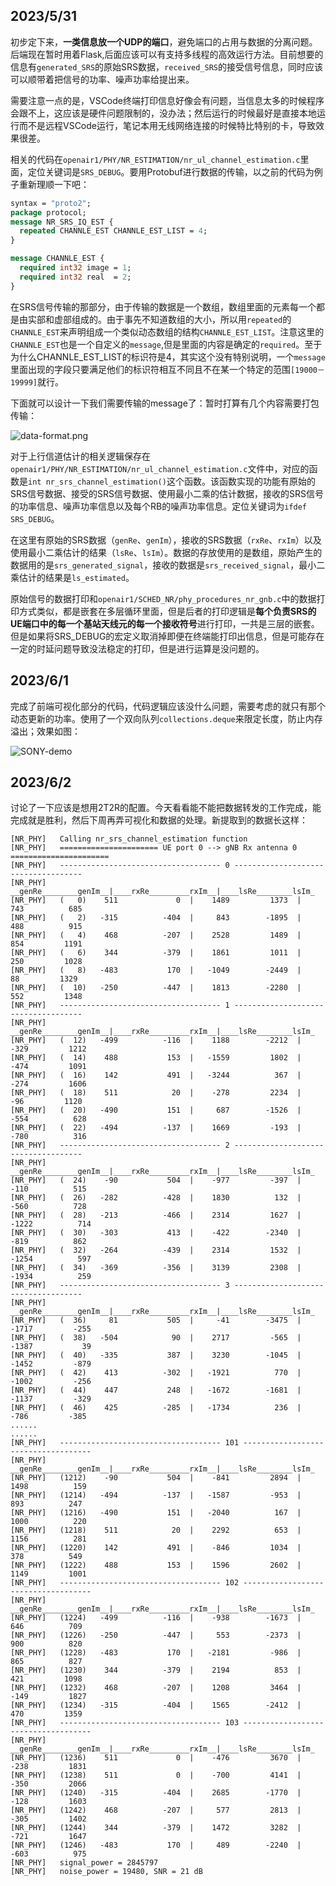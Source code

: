 ## 2023/5/31

初步定下来，**一类信息放一个UDP的端口**，避免端口的占用与数据的分离问题。后端现在暂时用着Flask,后面应该可以有支持多线程的高效运行方法。目前想要的信息有`generated_SRS`的原始SRS数据，`received_SRS`的接受信号信息，同时应该可以顺带着把信号的功率、噪声功率给提出来。

需要注意一点的是，VSCode终端打印信息好像会有问题，当信息太多的时候程序会跟不上，这应该是硬件问题限制的，没办法；然后运行的时候最好是直接本地运行而不是远程VSCode运行，笔记本用无线网络连接的时候特比特别的卡，导致效果很差。

相关的代码在`openair1/PHY/NR_ESTIMATION/nr_ul_channel_estimation.c`里面，定位关键词是`SRS_DEBUG`。要用Protobuf进行数据的传输，以之前的代码为例子重新理顺一下吧：

```protobuf
syntax = "proto2";
package protocol;
message NR_SRS_IQ_EST {
  repeated CHANNLE_EST CHANNLE_EST_LIST = 4;
}

message CHANNLE_EST {
  required int32 image = 1;
  required int32 real  = 2;
}
```

在SRS信号传输的那部分，由于传输的数据是一个数组，数组里面的元素每一个都是由实部和虚部组成的。由于事先不知道数组的大小，所以用`repeated`的`CHANNLE_EST`来声明组成一个类似动态数组的结构`CHANNLE_EST_LIST`。注意这里的`CHANNLE_EST`也是一个自定义的`message`,但是里面的内容是确定的`required`。至于为什么CHANNLE_EST_LIST的标识符是4，其实这个没有特别说明，一个`message`里面出现的字段只要满足他们的标识符相互不同且不在某一个特定的范围`[19000－19999]`就行。

下面就可以设计一下我们需要传输的message了：暂时打算有几个内容需要打包传输：

![data-format.png](https://s2.loli.net/2023/05/31/RYMw96rBWjhLf8H.png)

对于上行信道估计的相关逻辑保存在`openair1/PHY/NR_ESTIMATION/nr_ul_channel_estimation.c`文件中，对应的函数是`int nr_srs_channel_estimation()`这个函数。该函数实现的功能有原始的SRS信号数据、接受的SRS信号数据、使用最小二乘的估计数据，接收的SRS信号的功率信息、噪声功率信息以及每个RB的噪声功率信息。定位关键词为`ifdef SRS_DEBUG`。

在这里有原始的SRS数据（`genRe`、`genIm`），接收的SRS数据（`rxRe`、`rxIm`）以及使用最小二乘估计的结果（`lsRe`、`lsIm`）。数据的存放使用的是数组，原始产生的数据用的是`srs_generated_signal`，接收的数据是`srs_received_signal`，最小二乘估计的结果是`ls_estimated`。

原始信号的数据打印和`openair1/SCHED_NR/phy_procedures_nr_gnb.c`中的数据打印方式类似，都是嵌套在多层循环里面，但是后者的打印逻辑是**每个负责SRS的UE端口中的每一个基站天线元的每一个接收符号**进行打印，一共是三层的嵌套。但是如果将SRS_DEBUG的宏定义取消掉即便在终端能打印出信息，但是可能存在一定的时延问题导致没法稳定的打印，但是进行运算是没问题的。


## 2023/6/1

完成了前端可视化部分的代码，代码逻辑应该没什么问题，需要考虑的就只有那个动态更新的功率。使用了一个双向队列`collections.deque`来限定长度，防止内存溢出；效果如图：

![SONY-demo](https://s2.loli.net/2023/06/02/kobU8NFBcuxJgOl.gif)

## 2023/6/2
讨论了一下应该是想用2T2R的配置。今天看看能不能把数据转发的工作完成，能完成就是胜利，然后下周再弄可视化和数据的处理。新提取到的数据长这样：
```log
[NR_PHY]   Calling nr_srs_channel_estimation function
[NR_PHY]   ====================== UE port 0 --> gNB Rx antenna 0 ======================
[NR_PHY]   ------------------------------------ 0 ------------------------------------
[NR_PHY]          __genRe________genIm__|____rxRe_________rxIm__|____lsRe________lsIm_
[NR_PHY]   (   0)    511             0  |    1489         1373  |     743          685
[NR_PHY]   (   2)   -315          -404  |     843        -1895  |     488          915
[NR_PHY]   (   4)    468          -207  |    2528         1489  |     854         1191
[NR_PHY]   (   6)    344          -379  |    1861         1011  |     250         1028
[NR_PHY]   (   8)   -483           170  |   -1049        -2449  |      88         1329
[NR_PHY]   (  10)   -250          -447  |    1813        -2280  |     552         1348
[NR_PHY]   ------------------------------------ 1 ------------------------------------
[NR_PHY]          __genRe________genIm__|____rxRe_________rxIm__|____lsRe________lsIm_
[NR_PHY]   (  12)   -499          -116  |    1188        -2212  |    -329         1212
[NR_PHY]   (  14)    488           153  |   -1559         1802  |    -474         1091
[NR_PHY]   (  16)    142           491  |   -3244          367  |    -274         1606
[NR_PHY]   (  18)    511            20  |    -278         2234  |     -96         1120
[NR_PHY]   (  20)   -490           151  |     687        -1526  |    -554          628
[NR_PHY]   (  22)   -494          -137  |    1669         -193  |    -780          316
[NR_PHY]   ------------------------------------ 2 ------------------------------------
[NR_PHY]          __genRe________genIm__|____rxRe_________rxIm__|____lsRe________lsIm_
[NR_PHY]   (  24)    -90           504  |    -977         -397  |    -110          515
[NR_PHY]   (  26)   -282          -428  |    1830          132  |    -560          728
[NR_PHY]   (  28)   -213          -466  |    2314         1627  |   -1222          714
[NR_PHY]   (  30)   -303           413  |    -422        -2340  |    -819          862
[NR_PHY]   (  32)   -264          -439  |    2314         1532  |   -1254          597
[NR_PHY]   (  34)   -369          -356  |    3139         2308  |   -1934          259
[NR_PHY]   ------------------------------------ 3 ------------------------------------
[NR_PHY]          __genRe________genIm__|____rxRe_________rxIm__|____lsRe________lsIm_
[NR_PHY]   (  36)     81           505  |     -41        -3475  |   -1717         -255
[NR_PHY]   (  38)   -504            90  |    2717         -565  |   -1387           39
[NR_PHY]   (  40)   -335           387  |    3230        -1045  |   -1452         -879
[NR_PHY]   (  42)    413          -302  |   -1921          770  |   -1002         -256
[NR_PHY]   (  44)    447           248  |   -1672        -1681  |   -1137         -329
[NR_PHY]   (  46)    425          -285  |   -1734          236  |    -786         -385
......
......
[NR_PHY]   ------------------------------------ 101 ------------------------------------
[NR_PHY]          __genRe________genIm__|____rxRe_________rxIm__|____lsRe________lsIm_
[NR_PHY]   (1212)    -90           504  |    -841         2894  |    1498          159
[NR_PHY]   (1214)   -494          -137  |   -1587         -953  |     893          247
[NR_PHY]   (1216)   -490           151  |   -2040          167  |    1000          220
[NR_PHY]   (1218)    511            20  |    2292          653  |    1156          281
[NR_PHY]   (1220)    142           491  |    -846         1034  |     378          549
[NR_PHY]   (1222)    488           153  |    1596         2602  |    1149         1001
[NR_PHY]   ------------------------------------ 102 ------------------------------------
[NR_PHY]          __genRe________genIm__|____rxRe_________rxIm__|____lsRe________lsIm_
[NR_PHY]   (1224)   -499          -116  |    -938        -1673  |     646          709
[NR_PHY]   (1226)   -250          -447  |     553        -2373  |     900          820
[NR_PHY]   (1228)   -483           170  |   -2181         -986  |     865          827
[NR_PHY]   (1230)    344          -379  |    2194          853  |     421         1098
[NR_PHY]   (1232)    468          -207  |    1208         3464  |    -149         1827
[NR_PHY]   (1234)   -315          -404  |    1565        -2412  |     470         1359
[NR_PHY]   ------------------------------------ 103 ------------------------------------
[NR_PHY]          __genRe________genIm__|____rxRe_________rxIm__|____lsRe________lsIm_
[NR_PHY]   (1236)    511             0  |    -476         3670  |    -238         1831
[NR_PHY]   (1238)    511             0  |    -700         4141  |    -350         2066
[NR_PHY]   (1240)   -315          -404  |    2685        -1770  |    -128         1603
[NR_PHY]   (1242)    468          -207  |     577         2813  |    -305         1402
[NR_PHY]   (1244)    344          -379  |    1472         3282  |    -721         1647
[NR_PHY]   (1246)   -483           170  |     489        -2240  |    -603          975
[NR_PHY]   signal_power = 2845797
[NR_PHY]   noise_power = 19480, SNR = 21 dB
```